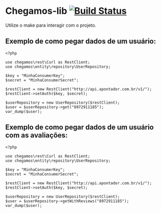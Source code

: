# Chegamos-lib [![Build Status](https://secure.travis-ci.org/EHER/chegamos-lib.png)](http://travis-ci.org/EHER/chegamos-lib)
Utilize o make para interagir com o projeto.


## Exemplo de como pegar dados de um usuário:

    <?php

    use chegamos\rest\Curl as RestClient;
    use chegamos\entity\repository\UserRepository;

    $key = "MinhaConsumerKey";
    $secret = "MinhaConsumerSecret";

    $restClient = new RestClient("http://api.apontador.com.br/v1/");
    $restClient->setAuth($key, $secret);

    $userRepository = new UserRepository($restClient);
    $user = $userRepository->get("8972911185");
    var_dump($user);

## Exemplo de como pegar dados de um usuário com as avaliações:

    <?php

    use chegamos\rest\Curl as RestClient;
    use chegamos\entity\repository\UserRepository;

    $key = "MinhaConsumerKey";
    $secret = "MinhaConsumerSecret";

    $restClient = new RestClient("http://api.apontador.com.br/v1/");
    $restClient->setAuth($key, $secret);

    $userRepository = new UserRepository($restClient);
    $user = $userRepository->getWithReviews("8972911185");
    var_dump($user);

